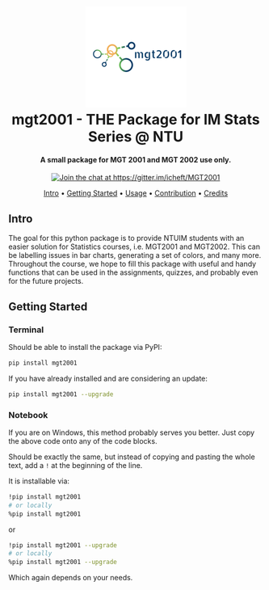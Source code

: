 <h1 align="center">
  <br>
  <a href="https://pypi.org/project/mgt2001/"><img src="mgt2001-logo.png" alt="mgt2001" width="200"></a>
  <br>
  mgt2001 - THE Package for IM Stats Series @ NTU
  <br>
</h1>

<h4 align="center">A small package for MGT 2001 and MGT 2002 use only.</h4>

<p align="center">
  <a href="https://gitter.im/icheft/MGT2001">
    <img src="https://badges.gitter.im/icheft/MGT2001.svg"
         alt="Join the chat at https://gitter.im/icheft/MGT2001">
  </a>
</p>

<p align="center">
  <a href="#demo">Intro</a> •
  <a href="#getting-started">Getting Started</a> •
  <a href="#how-to-use">Usage</a> •
  <a href="#contribution">Contribution</a> •
  <a href="#credits">Credits</a>
</p>

## Intro
The goal for this python package is to provide NTUIM students with an easier solution for Statistics courses, i.e. MGT2001 and MGT2002. This can be labelling issues in bar charts, generating a set of colors, and many more. Throughout the course, we hope to fill this package with useful and handy functions that can be used in the assignments, quizzes, and probably even for the future projects. 

## Getting Started
### Terminal
Should be able to install the package via PyPI:
```sh
pip install mgt2001
```

If you have already installed and are considering an update:
```sh
pip install mgt2001 --upgrade
```

### Notebook
If you are on Windows, this method probably serves you better. Just copy the above code onto any of the code blocks.

Should be exactly the same, but instead of copying and pasting the whole text, add a `!` at the beginning of the line.

It is installable via:
```sh
!pip install mgt2001
# or locally
%pip install mgt2001
```

or 

```sh
!pip install mgt2001 --upgrade
# or locally
%pip install mgt2001 --upgrade
```

Which again depends on your needs.
